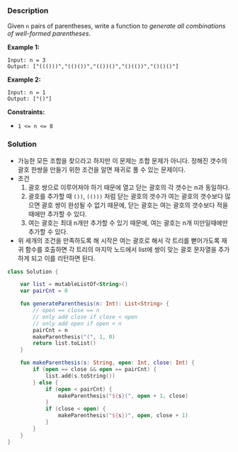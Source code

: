 ### Description

Given `n` pairs of parentheses, write a function to *generate all combinations of well-formed parentheses*.

**Example 1:**

```
Input: n = 3
Output: ["((()))","(()())","(())()","()(())","()()()"]

```

**Example 2:**

```
Input: n = 1
Output: ["()"]

```

**Constraints:**

- `1 <= n <= 8`

### Solution

- 가능한 모든 조합을 찾으라고 하지만 이 문제는 조합 문제가 아니다. 정해진 갯수의 괄호 한쌍을 만들기 위한 조건을 알면 재귀로 풀 수 있는 문제이다.
- 조건
    1. 괄호 쌍으로 이루어져야 하기 때문에 열고 닫는 괄호의 각 갯수는 n과 동일하다.
    2. 괄호를 추가할 때 `())`, `(()))` 처럼 닫는 괄호의 갯수가 여는 괄호의 갯수보다 많으면 괄호 쌍이 완성될 수 없기 때문에, 닫는 괄호는 여는 괄호의 갯수보다 적을때에만 추가할 수 있다.
    3. 여는 괄호는 최대 n개만 추가할 수 있기 때문에, 여는 괄호는 n개 미만일때에만 추가할 수 있다.
- 위 세개의 조건을 만족하도록 해 시작은 여는 괄호로 해서 각 트리를 뻗어가도록 재귀 함수를 호출하면 각 트리의 마지막 노드에서 list에 쌍이 맞는 괄호 문자열을 추가하게 되고 이를 리턴하면 된다.

```kotlin
class Solution {

    var list = mutableListOf<String>()
    var pairCnt = 0

    fun generateParenthesis(n: Int): List<String> {
        // open == close == n
        // only add close if close < open
        // only add open if open < n
        pairCnt = n
        makeParenthesis("(", 1, 0)
        return list.toList()
    }

    fun makeParenthesis(s: String, open: Int, close: Int) {
        if (open == close && open == pairCnt) {
            list.add(s.toString())
        } else {
            if (open < pairCnt) {
                makeParenthesis("${s}(", open + 1, close)
            }
            if (close < open) {
                makeParenthesis("${s})", open, close + 1)
            }
        }
    }
}
```
